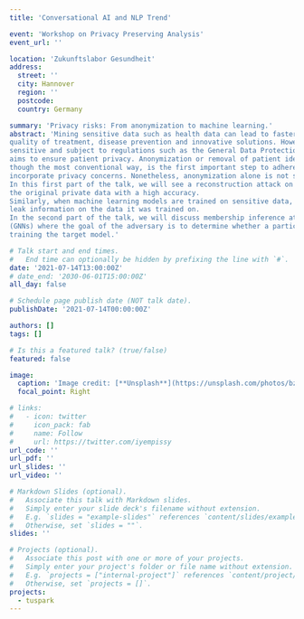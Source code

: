 ```yaml
---
title: 'Conversational AI and NLP Trend'

event: 'Workshop on Privacy Preserving Analysis'
event_url: ''

location: 'Zukunftslabor Gesundheit'
address:
  street: ''
  city: Hannover
  region: ''
  postcode: 
  country: Germany

summary: 'Privacy risks: From anonymization to machine learning.'
abstract: 'Mining sensitive data such as health data can lead to faster medical decisions, improvement in the
quality of treatment, disease prevention and innovative solutions. However, health data is highly
sensitive and subject to regulations such as the General Data Protection Regulation (GDPR), which
aims to ensure patient privacy. Anonymization or removal of patient identifiable information,
though the most conventional way, is the first important step to adhere to the regulations and
incorporate privacy concerns. Nonetheless, anonymization alone is not sufficient.
In this first part of the talk, we will see a reconstruction attack on anonymized data that can retrieve
the original private data with a high accuracy.
Similarly, when machine learning models are trained on sensitive data, the released model can still
leak information on the data it was trained on.
In the second part of the talk, we will discuss membership inference attack on graph neural networks
(GNNs) where the goal of the adversary is to determine whether a particular data was used in
training the target model.'

# Talk start and end times.
#   End time can optionally be hidden by prefixing the line with `#`.
date: '2021-07-14T13:00:00Z'
# date_end: '2030-06-01T15:00:00Z'
all_day: false

# Schedule page publish date (NOT talk date).
publishDate: '2021-07-14T00:00:00Z'

authors: []
tags: []

# Is this a featured talk? (true/false)
featured: false

image:
  caption: 'Image credit: [**Unsplash**](https://unsplash.com/photos/bzdhc5b3Bxs)'
  focal_point: Right

# links:
#   - icon: twitter
#     icon_pack: fab
#     name: Follow
#     url: https://twitter.com/iyempissy
url_code: ''
url_pdf: ''
url_slides: ''
url_video: ''

# Markdown Slides (optional).
#   Associate this talk with Markdown slides.
#   Simply enter your slide deck's filename without extension.
#   E.g. `slides = "example-slides"` references `content/slides/example-slides.md`.
#   Otherwise, set `slides = ""`.
slides: ''

# Projects (optional).
#   Associate this post with one or more of your projects.
#   Simply enter your project's folder or file name without extension.
#   E.g. `projects = ["internal-project"]` references `content/project/deep-learning/index.md`.
#   Otherwise, set `projects = []`.
projects:
  - tuspark
---
```

